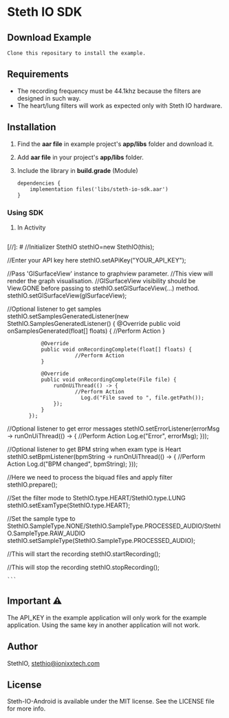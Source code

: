 Steth IO SDK
=======

## Download Example
	Clone this repositary to install the example.

## Requirements
- The recording frequency must be 44.1khz because the filters are designed in such way.
- The heart/lung filters will work as expected only with Steth IO hardware.

## Installation

1. Find the **aar file** in example project's **app/libs** folder and download it.

2. Add **aar file** in your project's **app/libs** folder.

3. Include the library in **build.grade** (Module)

     ```
     dependencies {
         implementation files('libs/steth-io-sdk.aar')
     }
     ```


### Using SDK
1. In Activity
    ```

  [//]: #  //Initializer
    StethIO stethIO=new StethIO(this);
    
   //Enter your API key here
    stethIO.setAPiKey("YOUR_API_KEY");
            
   //Pass 'GlSurfaceView' instance to graphview parameter.
   //This view will render the graph visualisation.
   //GlSurfaceView visibility should be View.GONE before passing to stethIO.setGlSurfaceView(...) method.
    stethIO.setGlSurfaceView(glSurfaceView);
            
   //Optional listener to get samples
    stethIO.setSamplesGeneratedListener(new StethIO.SamplesGeneratedListener() {
               @Override
               public void onSamplesGenerated(float[] floats) {
                          //Perform Action
               }
   
               @Override
               public void onRecordingComplete(float[] floats) {
                          //Perform Action
               }
   
               @Override
               public void onRecordingComplete(File file) {
                   runOnUiThread(() -> {
                          //Perform Action
                            Log.d("File saved to ", file.getPath());
                   });
               }
           });
   
   //Optional listener to get error messages
    stethIO.setErrorListener(errorMsg -> runOnUiThread(() -> {
                          //Perform Action
                            Log.e("Error", errorMsg);
           }));
   
   //Optional listener to get BPM string when exam type is Heart
    stethIO.setBpmListener(bpmString -> runOnUiThread(() -> {
                          //Perform Action
                            Log.d("BPM changed", bpmString);
           }));
    
   //Here we need to process the biquad files and apply filter
    stethIO.prepare();

   //Set the filter mode to StethIO.type.HEART/StethIO.type.LUNG
    stethIO.setExamType(StethIO.type.HEART);
    
   //Set the sample type to StethIO.SampleType.NONE/StethIO.SampleType.PROCESSED_AUDIO/StethIO.SampleType.RAW_AUDIO
    stethIO.setSampleType(StethIO.SampleType.PROCESSED_AUDIO);
   
   //This will start the recording
    stethIO.startRecording();
    
   //This will stop the recording
    stethIO.stopRecording();

    ```
## Important ⚠️
The API_KEY in the example application will only work for the example application. Using the same key in another application will not work.

## Author
StethIO, stethio@ionixxtech.com

## License
Steth-IO-Android is available under the MIT license. See the LICENSE file for more info.
